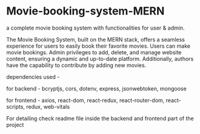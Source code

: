 # Movie-booking-system-MERN
a complete movie booking system with functionalities for user &amp; admin.

The Movie Booking System, built on the MERN stack, offers a seamless experience for users to easily book their favorite movies. Users can make movie bookings. Admin privileges to add, delete, and manage website content, ensuring a dynamic and up-to-date platform. Additionally, authors have the capability to contribute by adding new movies.

dependencies used - 

for backend - bcryptjs, cors, dotenv, express, jsonwebtoken, mongoose

for frontend - axios, react-dom, react-redux, react-router-dom, react-scripts, redux, web-vitals

For detailing check readme file inside the backend and frontend part of the project

